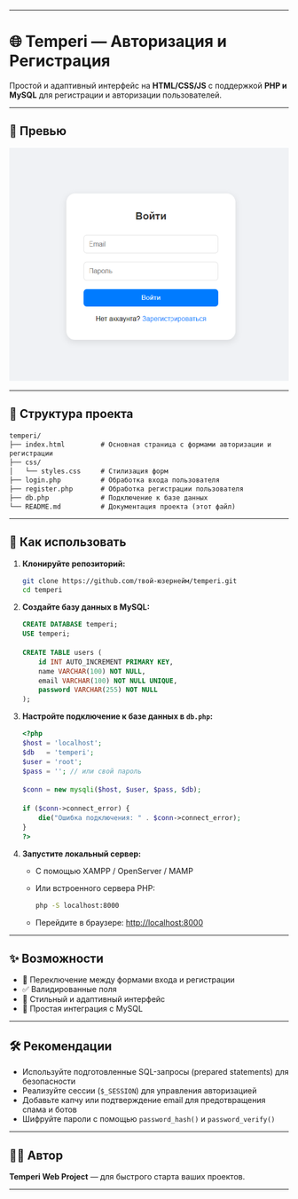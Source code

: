 
---

# 🌐 Temperi — Авторизация и Регистрация

Простой и адаптивный интерфейс на **HTML/CSS/JS** с поддержкой **PHP и MySQL** для регистрации и авторизации пользователей.

---

## 📸 Превью

![Preview](./Безимени.png)

---

## 📁 Структура проекта

```plaintext
temperi/
├── index.html         # Основная страница с формами авторизации и регистрации
├── css/
│   └── styles.css     # Стилизация форм
├── login.php          # Обработка входа пользователя
├── register.php       # Обработка регистрации пользователя
├── db.php             # Подключение к базе данных
└── README.md          # Документация проекта (этот файл)
```

---

## 🚀 Как использовать

1. **Клонируйте репозиторий:**

   ```bash
   git clone https://github.com/твой-юзернейм/temperi.git
   cd temperi
   ```

2. **Создайте базу данных в MySQL:**

   ```sql
   CREATE DATABASE temperi;
   USE temperi;

   CREATE TABLE users (
       id INT AUTO_INCREMENT PRIMARY KEY,
       name VARCHAR(100) NOT NULL,
       email VARCHAR(100) NOT NULL UNIQUE,
       password VARCHAR(255) NOT NULL
   );
   ```

3. **Настройте подключение к базе данных в `db.php`:**

   ```php
   <?php
   $host = 'localhost';
   $db   = 'temperi';
   $user = 'root';
   $pass = ''; // или свой пароль

   $conn = new mysqli($host, $user, $pass, $db);

   if ($conn->connect_error) {
       die("Ошибка подключения: " . $conn->connect_error);
   }
   ?>
   ```

4. **Запустите локальный сервер:**

   - С помощью XAMPP / OpenServer / MAMP
   - Или встроенного сервера PHP:

     ```bash
     php -S localhost:8000
     ```

   - Перейдите в браузере: [http://localhost:8000](http://localhost:8000)

---

## ✨ Возможности

- 🔄 Переключение между формами входа и регистрации
- ✅ Валидированные поля
- 🎨 Стильный и адаптивный интерфейс
- 💾 Простая интеграция с MySQL

---

## 🛠 Рекомендации

- Используйте подготовленные SQL-запросы (prepared statements) для безопасности
- Реализуйте сессии (`$_SESSION`) для управления авторизацией
- Добавьте капчу или подтверждение email для предотвращения спама и ботов
- Шифруйте пароли с помощью `password_hash()` и `password_verify()`

---

## 👨‍💻 Автор

**Temperi Web Project** — для быстрого старта ваших проектов.

---
